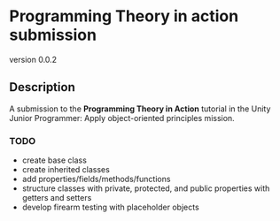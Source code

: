 # Programming Theory in action submission
version 0.0.2

## Description
A submission to the **Programming Theory in Action** tutorial in the Unity Junior Programmer: Apply object-oriented principles mission.

### TODO
  - create base class
  - create inherited classes
  - add properties/fields/methods/functions
  - structure classes with private, protected, and public properties with getters and setters
  - develop firearm testing with placeholder objects

